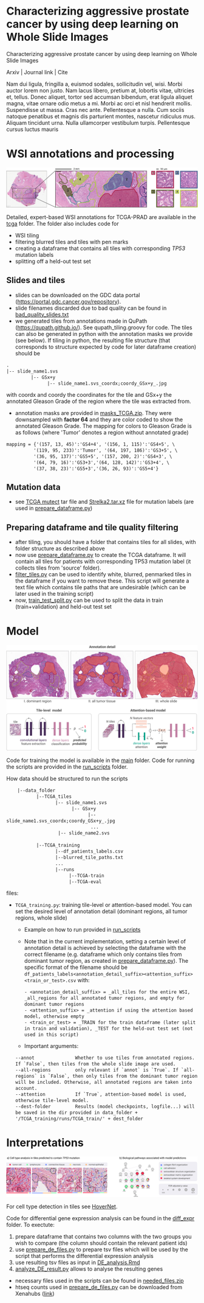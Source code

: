 # Characterizing aggressive prostate cancer by using deep learning on Whole Slide Images

Characterizing aggressive prostate cancer by using deep learning on Whole Slide Images

Arxiv | Journal link | Cite

Nam dui ligula, fringilla a, euismod sodales, sollicitudin vel, wisi. Morbi auctor lorem non
justo. Nam lacus libero, pretium at, lobortis vitae, ultricies et, tellus. Donec aliquet, tortor sed
accumsan bibendum, erat ligula aliquet magna, vitae ornare odio metus a mi. Morbi ac orci et nisl
hendrerit mollis. Suspendisse ut massa. Cras nec ante. Pellentesque a nulla. Cum sociis natoque
penatibus et magnis dis parturient montes, nascetur ridiculus mus. Aliquam tincidunt urna. Nulla
ullamcorper vestibulum turpis. Pellentesque cursus luctus mauris

# WSI annotations and processing

![](images/annotations.png?raw=true)

Detailed, expert-based WSI annotations for TCGA-PRAD are available in the [tcga](https://github.com/mpizurica/WSI_mut/tree/master/code/data_prep/tcga) folder.
The folder also includes code for 
- WSI tiling
- filtering blurred tiles and tiles with pen marks
- creating a dataframe that contains all tiles with corresponding _TP53_ mutation labels
- splitting off a held-out test set

## Slides and tiles
- slides can be downloaded on the GDC data portal (https://portal.gdc.cancer.gov/repository). 
- slide filenames discarded due to bad quality can be found in [bad_quality_slides.txt](https://github.com/mpizurica/WSI_mut/blob/master/code/data_prep/tcga/bad_qual_slides.txt)
- we generated tiles from annotations made in QuPath (https://qupath.github.io/). See qupath_tiling.groovy for code. The tiles can also be generated in python with the annotation masks we provide (see below). If tiling in python, the resulting file structure (that corresponds to structure expected by code for later dataframe creation) should be
```
.
|-- slide_name1.svs
         |-- GSx+y 
               |-- slide_name1.svs_coordx;coordy_GSx+y_.jpg 
```
with coordx and coordy the coordinates for the tile and GSx+y the annotated Gleason Grade of the region where the tile was extracted from.
- annotation masks are provided in [masks_TCGA.zip](https://github.com/mpizurica/WSI_mut/blob/master/code/data_prep/tcga/masks_TCGA.zip). They were downsampled with __factor 64__ and they are color coded to show the annotated Gleason Grade. The mapping for colors to Gleason Grade is as follows (where 'Tumor' denotes a region without annotated grade)
```
mapping = {'(157, 13, 45)':'GS4+4', '(156, 1, 115)':'GS4+5', \
          '(119, 95, 233)':'Tumor', '(64, 197, 186)':'GS3+5', \
          '(36, 95, 137)':'GS5+5', '(157, 200, 2)':'GS4+3', \
          '(64, 79, 16)':'GS3+3','(64, 128, 142)':'GS3+4', \
          '(37, 38, 23)':'GS5+3','(36, 26, 93)':'GS5+4'}
```

## Mutation data
- see [TCGA mutect](https://github.com/mpizurica/WSI_mut/blob/master/code/data_prep/tcga/TCGA.PRAD.mutect.deca36be-bf05-441a-b2e4-394228f23fbe.DR-10.0.somatic.tar.xz) tar file and [Strelka2.tar.xz](https://github.com/mpizurica/WSI_mut/blob/master/code/data_prep/tcga/Strelka2.tar.xz) file for mutation labels (are used in [prepare_dataframe.py](https://github.com/mpizurica/WSI_mut/blob/master/code/data_prep/tcga/prepare_dataframe.py))

## Preparing dataframe and tile quality filtering
- after tiling, you should have a folder that contains tiles for all slides, with folder structure as described above
- now use [prepare_dataframe.py](https://github.com/mpizurica/WSI_mut/blob/master/code/data_prep/tcga/prepare_dataframe.py) to create the TCGA dataframe. It will contain all tiles for patients with corresponding TP53 mutation label (it collects tiles from 'source' folder).
- [filter_tiles.py](https://github.com/mpizurica/WSI_mut/blob/master/code/data_prep/tcga/filter_tiles.py) can be used to identify white, blurred, penmarked tiles in the dataframe if you want to remove these. This script will generate a text file which contains tile paths that are undesirable (which can be later used in the training script)
- now, [train_test_split.py](https://github.com/mpizurica/WSI_mut/blob/master/code/data_prep/tcga/train_test_split.py) can be used to split the data in train (train+validation) and held-out test set


# Model

![](images/model.png?raw=true)

Code for training the model is available in the [main](https://github.com/mpizurica/WSI_mut/tree/master/code/main) folder. Code for running the scripts are provided in the 
[run_scripts](https://github.com/mpizurica/WSI_mut/tree/master/run_scripts) folder.

How data should be structured to run the scripts

```
    |--data_folder
           |--TCGA_tiles
                  |-- slide_name1.svs
                        |-- GSx+y 
                              |-- slide_name1.svs_coordx;coordy_GSx+y_.jpg 
                               ...
                   |-- slide_name2.svs
                   
           |--TCGA_training
                  |--df_patients_labels.csv
                  |--blurred_tile_paths.txt
                  ...
                  |--runs
                       |--TCGA-train
                       |--TCGA-eval
```

files:

- `TCGA_training.py`: training tile-level or attention-based model. You can set the desired level of annotation detail (dominant regions, all tumor regions, whole slide)
  - Example on how to run provided in [run_scripts](https://github.com/mpizurica/WSI_mut/tree/master/run_scripts)
  - Note that in the current implementation, setting a certain level of annotation detail is achieved by selecting the dataframe with the correct filename (e.g. dataframe
which only contains tiles from dominant tumor region, as created in 
[prepare_dataframe.py](https://github.com/mpizurica/WSI_mut/blob/master/code/data_prep/tcga/prepare_dataframe.py)). The specific format of the filename should be
`df_patients_labels<annotation_detail_suffix><attention_suffix><train_or_test>.csv` with:

        - <annotation_detail_suffix> = _all_tiles for the entire WSI, _all_regions for all annotated tumor regions, and empty for dominant tumor regions
        - <attention_suffix> = _attention if using the attention based model, otherwise empty
        - <train_or_test> = _TRAIN for the train dataframe (later split in train and validation), _TEST for the held-out test set (not used in this script)

  - Important arguments:
  
  ```
  --annot               Whether to use tiles from annotated regions. If `False`, then tiles from the whole slide image are used.
  --all-regions         only relevant if `annot` is `True`. If `all-regions` is `False`, then only tiles from the dominant tumor region will be included. Otherwise, all annotated regions are taken into account. 
  --attention           If `True`, attention-based model is used, otherwise tile-level model.
  --dest-folder         Results (model checkpoints, logfile...) will be saved in the dir provided in data_folder + '/TCGA_training/runs/TCGA_train/' + dest_folder
  ```


# Interpretations

![](images/interpretations.png?raw=true)

For cell type detection in tiles see [HoverNet](https://github.com/vqdang/hover_net). 

Code for differential gene expression analysis can be found in the [diff_expr](https://github.com/mpizurica/WSI_mut/tree/master/code/diff_expr) folder. To exectute:

1. prepare dataframe that contains two columns with the two groups you wish to compare (the column should contain the relevant patient ids)
2. use [prepare_de_files.py](https://github.com/mpizurica/WSI_mut/blob/master/code/diff_expr/prepare_de_files.py) to prepare tsv files which will be used by the script that performs the differential expression analysis
3. use resulting tsv files as input in [DE_analysis.Rmd](https://github.com/mpizurica/WSI_mut/blob/master/code/diff_expr/DE_analysis.Rmd)
4. [analyze_DE_result.py](https://github.com/mpizurica/WSI_mut/blob/master/code/diff_expr/analyze_DE_result.py) allows to analyse the resulting genes 

- necessary files used in the scripts can be found in [needed_files.zip](https://github.com/mpizurica/WSI_mut/blob/master/code/diff_expr/needed_files.zip)
- htseq counts used in [prepare_de_files.py](https://github.com/mpizurica/WSI_mut/blob/master/code/diff_expr/prepare_de_files.py) can be downloaded from Xenahubs ([link](https://xenabrowser.net/datapages/?dataset=TCGA-PRAD.htseq_counts.tsv&host=https%3A%2F%2Fgdc.xenahubs.net&removeHub=https%3A%2F%2Fxena.treehouse.gi.ucsc.edu%3A443))


